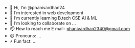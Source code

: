 - 👋 Hi, I’m @phanivardhan24
- 👀 I’m interested in web development
- 🌱 I’m currently learning B.tech CSE AI & ML
- 💞️ I’m looking to collaborate on ...
- 📫 How to reach me E mail- phanivardhan2340@gmail.com
- 😄 Pronouns: ...
- ⚡ Fun fact: ...

<!---
phanivardhan24/phanivardhan24 is a ✨ special ✨ repository because its `README.md` (this file) appears on your GitHub profile.
You can click the Preview link to take a look at your changes.
--->
